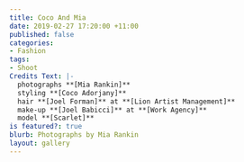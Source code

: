 ```yaml
---
title: Coco And Mia
date: 2019-02-27 17:20:00 +11:00
published: false
categories:
- Fashion
tags:
- Shoot
Credits Text: |-
  photographs **[Mia Rankin]**
  styling **[Coco Adorjany]**
  hair **[Joel Forman]** at **[Lion Artist Management]**
  make-up **[Joel Babicci]** at **[Work Agency]**
  model **[Scarlet]**
is featured?: true
blurb: Photographs by Mia Rankin
layout: gallery
---
```


